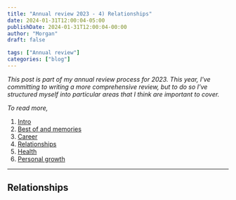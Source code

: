 ```yaml
---
title: "Annual review 2023 - 4) Relationships"
date: 2024-01-31T12:00:04-05:00
publishDate: 2024-01-31T12:00:04-00:00
author: "Morgan"
draft: false

tags: ["Annual review"]
categories: ["blog"]
---
```


_This post is part of my annual review process for 2023. This year, I've committing to writing a more comprehensive review, but to do so I've structured myself into particular areas that I think are important to cover._

_To read more,_

1. [Intro](https://morganbye.com/posts/20240131_2/)
2. [Best of and memories](https://morganbye.com/posts/20240131_2/)
3. [Career](https://morganbye.com/posts/20240131_3/)
4. [Relationships](https://morganbye.com/posts/20240131_4/)
5. [Health](https://morganbye.com/posts/20240131_5/)
6. [Personal growth](https://morganbye.com/posts/20240131_6/)

---

## Relationships

<placeholder>

